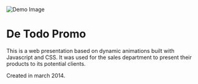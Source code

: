 ![Demo Image](https://lab.techtroys.com/portfolio/Screenshot_3.jpg)

# De Todo Promo

This is a web presentation based on dynamic animations built with Javascript and CSS. It was used for the sales department to present their products to its potential clients.

Created in march 2014.
